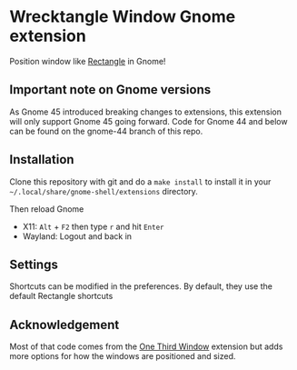 # Wrecktangle Window Gnome extension

Position window like [Rectangle](https://rectangleapp.com/) in Gnome!

## Important note on Gnome versions
As Gnome 45 introduced breaking changes to extensions, this extension will only support Gnome 45 going forward. Code for Gnome 44 and below can be found on the gnome-44 branch of this repo.

## Installation

Clone this repository with git and do a `make install` to install it 
in your `~/.local/share/gnome-shell/extensions` directory.

Then reload Gnome 
* X11: `Alt` + `F2` then type `r` and hit `Enter`
* Wayland: Logout and back in

## Settings

Shortcuts can be modified in the preferences. By default, they use the default Rectangle shortcuts

## Acknowledgement

Most of that code comes from the [One Third Window](https://github.com/chmouel/one-third-window-gnome-extension)
extension but adds more options for how the windows are positioned and sized.
